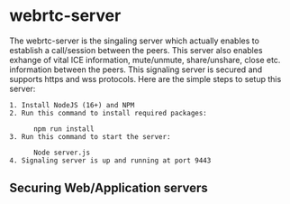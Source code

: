 
# webrtc-server


The webrtc-server is the singaling server which actually enables to establish a call/session between the peers. This server also enables exhange of vital ICE information, mute/unmute, share/unshare, close etc. information between the peers. This signaling server is secured and supports https and wss protocols. Here are the simple steps to setup this server:

    1. Install NodeJS (16+) and NPM
    2. Run this command to install required packages:

          npm run install
    3. Run this command to start the server:

          Node server.js
    4. Signaling server is up and running at port 9443


## Securing Web/Application servers
